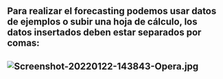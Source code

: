 ## Para realizar el forecasting podemos usar datos de ejemplos o subir una hoja de cálculo, los datos insertados deben estar separados por comas:
## ![Screenshot-20220122-143843-Opera.jpg](https://i.postimg.cc/y84GB21b/Screenshot-20220122-143843-Opera.jpg)

##
